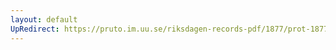 ```yaml
---
layout: default
UpRedirect: https://pruto.im.uu.se/riksdagen-records-pdf/1877/prot-1877--fk--025.pdf
---
```

